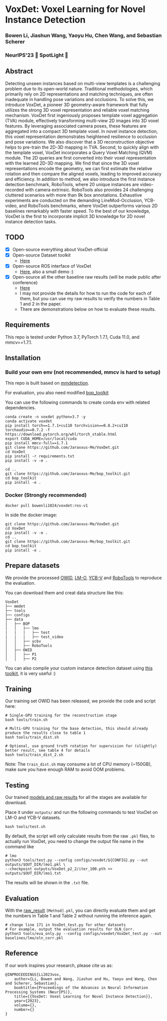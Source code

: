 # VoxDet: Voxel Learning for Novel Instance Detection

### Bowen Li, Jiashun Wang, Yaoyu Hu, Chen Wang, and Sebastian Scherer

### NeurIPS'23 🌟 SpotLight 🌟

## Abstract

Detecting unseen instances based on multi-view templates is a challenging problem due to its open-world nature. Traditional methodologies, which primarily rely on $2 \mathrm{D}$ representations and matching techniques, are often inadequate in handling pose variations and occlusions. To solve this, we introduce VoxDet, a pioneer 3D geometry-aware framework that fully utilizes the strong 3D voxel representation and reliable voxel matching mechanism. VoxDet first ingeniously proposes template voxel aggregation (TVA) module, effectively transforming multi-view 2D images into 3D voxel features. By leveraging associated camera poses, these features are aggregated into a compact 3D template voxel. In novel instance detection, this voxel representation demonstrates heightened resilience to occlusion and pose variations. We also discover that a $3 \mathrm{D}$ reconstruction objective helps to pre-train the 2D-3D mapping in TVA. Second, to quickly align with the template voxel, VoxDet incorporates a Query Voxel Matching (QVM) module. The 2D queries are first converted into their voxel representation with the learned 2D-3D mapping. We find that since the 3D voxel representations encode the geometry, we can first estimate the relative rotation and then compare the aligned voxels, leading to improved accuracy and efficiency. In addition to method, we also introduce the first instance detection benchmark, RoboTools, where 20 unique instances are video-recorded with camera extrinsic. RoboTools also provides 24 challenging cluttered scenarios with more than $9 \mathrm{k}$ box annotations. Exhaustive experiments are conducted on the demanding LineMod-Occlusion, YCB-video, and RoboTools benchmarks, where VoxDet outperforms various 2D baselines remarkably with faster speed. To the best of our knowledge, VoxDet is the first to incorporate implicit 3D knowledge for 2D novel instance detection tasks.

## TODO

- [X] Open-source everything about VoxDet-official
- [X] Open-source Dataset toolkit
  - [Here](https://github.com/Jaraxxus-Me/OWID-toolkit.git)
- [X] Open-source ROS interface of VoxDet
  - [Here](https://github.com/Jaraxxus-Me/voxdet_ros), also a small demo :)
- [X] Open-source all the other baseline raw results (will be made public after conference)
  - [Here](https://drive.google.com/file/d/1-YjFWgcT0waL44EjPscLMu-Db3AMA1XS/view?usp=sharing)
  - I may not provide the details for how to run the code for each of them, but you can use my raw results to verify the numbers in Table 1 and 2 in the paper.
  - There are demonstrations below on how to evaluate these results.

## Requirements

This repo is tested under Python 3.7, PyTorch 1.7.1, Cuda 11.0, and mmcv==1.7.1.

## Installation

### Build your own env (not recommended, mmcv is hard to setup)

This repo is built based on [mmdetection](https://github.com/open-mmlab/mmdetection).

For evaluation, you also need modified [bop_toolkit](https://github.com/Jaraxxus-Me/bop_toolkit.git)

You can use the following commands to create conda env with related dependencies.

```shell
conda create -n voxdet python=3.7 -y
conda activate voxdet
pip install torch==1.7.1+cu110 torchvision==0.8.2+cu110 torchaudio==0.7.2 -f https://download.pytorch.org/whl/torch_stable.html
export CUDA_HOME=/usr/local/cuda
pip install mmcv-full==1.7.1
git clone https://github.com/Jaraxxus-Me/VoxDet.git
cd VoxDet
pip install -r requirements.txt
pip install -v -e . 

cd ..
git clone https://github.com/Jaraxxus-Me/bop_toolkit.git
cd bop_toolkit
pip install -e .
```

### Docker (Strongly recommended)

```shell
docker pull bowenli1024/voxdet:ros-v1
```

In side the docker image:

```
git clone https://github.com/Jaraxxus-Me/VoxDet.git
cd VoxDet
pip install -v -e .
cd ..
git clone https://github.com/Jaraxxus-Me/bop_toolkit.git
cd bop_toolkit
pip install -e .
```

## Prepare datasets

We provide the processed [OWID](https://drive.google.com/file/d/1sRHaVd4exOmGqFUVT6JKUzEOrDeHmlbT/view?usp=sharing), [LM-O](https://drive.google.com/file/d/1cY8gWF6t0IhEa0nLPVWfHMcPlfTNFPwe/view?usp=sharing), [YCB-V](https://drive.google.com/file/d/1JpixHE9DN-W-BVFkVC12qss0CUu9VA8y/view?usp=sharing) and [RoboTools](https://drive.google.com/file/d/1kXR-Z-sJlTnWy3HRGWAcV6_IIJgRHbD6/view?usp=sharing) to reproduce the evaluation.

You can download them and creat data structure like this:

```shell
VoxDet
├── mmdet
├── tools
├── configs
├── data
│   ├── BOP
│   │   ├── lmo
|   |   |   ├── test
|   |   |   ├── test_video
│   │   ├── ycbv
│   │   ├── RoboTools
│   ├── OWID
│   │   ├── P1
│   │   ├── P2
```

You can also compile your custom instance detection dataset using [this toolkit](https://github.com/Jaraxxus-Me/OWID-toolkit.git), it is very useful :)

## Training

Our training set OWID has been released, we provide the code and script here:

```shell
# Single-GPU training for the reconstruction stage
bash tools/train.sh

# Multi-GPU training for the base detection, this should already produce the results close to table 1
bash tools/train_dist.sh

# Optional, use ground truth rotation for supervision for (slightly) better result, see table 4 for details
bash tools/train_dist_2.sh

```
Note: The `train_dist.sh` may consume a lot of CPU memory (~150GB), make sure you have enough RAM to avoid OOM problems.

## Testing

Our trained [models and raw results](https://drive.google.com/file/d/1VrXcT6tQwhR0zDlANribjcyAritFqKn7/view?usp=sharing) for all the stages are available for download.

Place it under `outputs/` and run the following commands to test VoxDet on LM-O and YCB-V datasets.

```shell
bash tools/test.sh
```

By default, the script will only calculate results from the raw `.pkl` files, to actually run VoxDet, you need to change the output file name in the command like

```shell
# lmo
python3 tools/test.py --config configs/voxdet/${CONFIG}.py --out outputs/$OUT_DIR/lmo1.pkl \
--checkpoint outputs/VoxDet_p2_2/iter_100.pth >> outputs/$OUT_DIR/lmo1.txt
```

The results will be shown in the `.txt` file.

## Evaluation

With the [raw_result](https://drive.google.com/file/d/1-YjFWgcT0waL44EjPscLMu-Db3AMA1XS/view?usp=sharing) `[Method].pkl`, you can directly evaluate them and get the numbers in Table 1 and Table 2 without running the inference again.
```shell
# change line 171 in VoxDet_test.py for other datasets
# For example, output the evaluation results for OLN_Corr.
python3 tools/eva_only.py --config configs/voxdet/VoxDet_test.py --out baselines/lmo/oln_corr.pkl
```

## Reference

If our work inspires your research, please cite us as:

```
@INPROCEEDINGS{Li2023vox,     
	author={Li, Bowen and Wang, Jiashun and Hu, Yaoyu and Wang, Chen and Scherer, Sebastian},   
	booktitle={Proceedings of the Advances in Neural Information Processing Systems (NeurIPS)}, 
	title={{VoxDet: Voxel Learning for Novel Instance Detection}},
	year={2023},
	volume={},
	number={}
}
```
